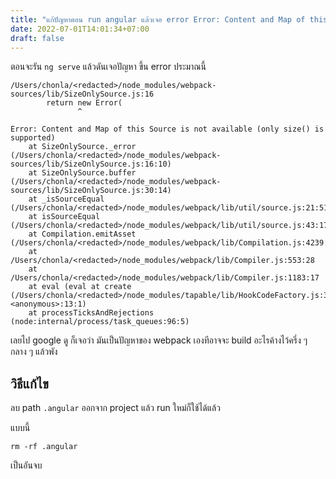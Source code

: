 ```yaml
---
title: "แก้ปัญหาตอน run angular แล้วเจอ error Error: Content and Map of this Source is not available (only size() is supported)"
date: 2022-07-01T14:01:34+07:00
draft: false
---
```


ตอนจะรัน `ng serve` แล้วดันเจอปัญหา ขึ้น error ประมาณนี้

```shell
/Users/chonla/<redacted>/node_modules/webpack-sources/lib/SizeOnlySource.js:16
		return new Error(
		       ^

Error: Content and Map of this Source is not available (only size() is supported)
    at SizeOnlySource._error (/Users/chonla/<redacted>/node_modules/webpack-sources/lib/SizeOnlySource.js:16:10)
    at SizeOnlySource.buffer (/Users/chonla/<redacted>/node_modules/webpack-sources/lib/SizeOnlySource.js:30:14)
    at _isSourceEqual (/Users/chonla/<redacted>/node_modules/webpack/lib/util/source.js:21:51)
    at isSourceEqual (/Users/chonla/<redacted>/node_modules/webpack/lib/util/source.js:43:17)
    at Compilation.emitAsset (/Users/chonla/<redacted>/node_modules/webpack/lib/Compilation.js:4239:9)
    at /Users/chonla/<redacted>/node_modules/webpack/lib/Compiler.js:553:28
    at /Users/chonla/<redacted>/node_modules/webpack/lib/Compiler.js:1183:17
    at eval (eval at create (/Users/chonla/<redacted>/node_modules/tapable/lib/HookCodeFactory.js:33:10), <anonymous>:13:1)
    at processTicksAndRejections (node:internal/process/task_queues:96:5)
```

เลยไป google ดู ก็เจอว่า มันเป็นปัญหาของ webpack เองทีอาจจะ build อะไรค้างไว้ครึ่ง ๆ กลาง ๆ แล้วพัง

## วิธีแก้ไข

ลบ path `.angular` ออกจาก project แล้ว run ใหม่ก็ใช้ได้แล้ว

แบบนี้

```shell
rm -rf .angular
```

เป็นอันจบ